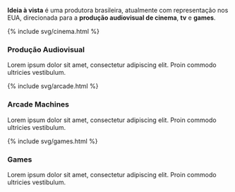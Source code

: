 
**Ideia à vista** é uma produtora brasileira, atualmente com representação nos EUA, direcionada para a **produção audiovisual de cinema**, **tv** e **games**.

<div class="box">

{% include svg/cinema.html %}

  <h3 class="subtitle">
    Produção Audiovisual
  </h3>
  <p>
    Lorem ipsum dolor sit amet, consectetur adipiscing elit. Proin commodo ultricies vestibulum.
  </p>
</div>

<div class="box">

{% include svg/arcade.html %}

<h3 class="subtitle">
Arcade Machines
</h3>
<p>
Lorem ipsum dolor sit amet, consectetur adipiscing elit. Proin commodo ultricies vestibulum.
</p>
</div>

<div class="box">

{% include svg/games.html %}

<h3 class="subtitle">
Games
</h3>
<p>
Lorem ipsum dolor sit amet, consectetur adipiscing elit. Proin commodo ultricies vestibulum.
</p>
</div>
